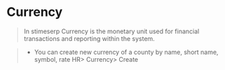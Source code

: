 # Currency 
> In stimeserp Currency  is the monetary unit used for financial transactions and reporting within the system.

>- You can create new currency of a county by name, short name, symbol, rate 
HR> Currency> Create 

